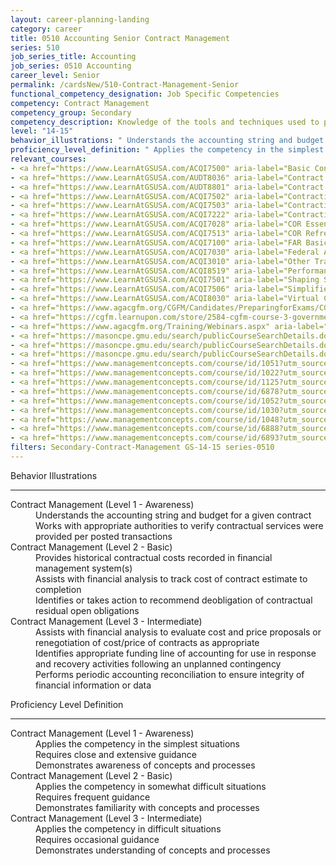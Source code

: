 ```yaml
---
layout: career-planning-landing
category: career
title: 0510 Accounting Senior Contract Management
series: 510
job_series_title: Accounting
job_series: 0510 Accounting
career_level: Senior
permalink: /cardsNew/510-Contract-Management-Senior
functional_competency_designation: Job Specific Competencies
competency: Contract Management
competency_group: Secondary
competency_description: Knowledge of the tools and techniques used to propose, plan, initiate, and manage contracts and other Federal funding instruments and the associated deliverables, deadlines, and contract terms and conditions.
level: "14-15"
behavior_illustrations: " Understands the accounting string and budget for a given contract  Works with appropriate authorities to verify contractual services were provided per posted transactions ?  Provides historical contractual costs recorded in financial management system(s)  Assists with financial analysis to track cost of contract estimate to completion  Identifies or takes action to recommend deobligation of contractual residual open obligations ?  Assists with financial analysis to evaluate cost and price proposals or renegotiation of cost/price of contracts as appropriate  Identifies appropriate funding line of accounting for use in response and recovery activities following an unplanned contingency  Performs periodic accounting reconciliation to ensure integrity of financial information or data"
proficiency_level_definition: " Applies the competency in the simplest situations  Requires close and extensive guidance  Demonstrates awareness of concepts and processes ?  Applies the competency in somewhat difficult situations  Requires frequent guidance  Demonstrates familiarity with concepts and processes ?  Applies the competency in difficult situations  Requires occasional guidance  Demonstrates understanding of concepts and processes"
relevant_courses: 
- <a href="https://www.LearnAtGSUSA.com/ACQI7500" aria-label="Basic Contract Administration (ACQI7500) - https://www.LearnAtGSUSA.com/ACQI7500">Basic Contract Administration (ACQI7500)</a>, Graduate School USA (GSUSA)
- <a href="https://www.LearnAtGSUSA.com/AUDT8036" aria-label="Contract and Procurement Fraud (AUDT8036) - https://www.LearnAtGSUSA.com/AUDT8036">Contract and Procurement Fraud (AUDT8036)</a>, Graduate School USA (GSUSA)
- <a href="https://www.LearnAtGSUSA.com/AUDT8801" aria-label="Contract Auditing (AUDT8801) - https://www.LearnAtGSUSA.com/AUDT8801">Contract Auditing (AUDT8801)</a>, Graduate School USA (GSUSA)
- <a href="https://www.LearnAtGSUSA.com/ACQI7502" aria-label="Contracting Basics for Administrative Personnel (ACQI7502) - https://www.LearnAtGSUSA.com/ACQI7502">Contracting Basics for Administrative Personnel (ACQI7502)</a>, Graduate School USA (GSUSA)
- <a href="https://www.LearnAtGSUSA.com/ACQI7503" aria-label="Contracting Basics for CORs (ACQI7503) - https://www.LearnAtGSUSA.com/ACQI7503">Contracting Basics for CORs (ACQI7503)</a>, Graduate School USA (GSUSA)
- <a href="https://www.LearnAtGSUSA.com/ACQI7222" aria-label="Contracting Officer's Representative Course (ACQI7222) - https://www.LearnAtGSUSA.com/ACQI7222">Contracting Officer's Representative Course (ACQI7222)</a>, Graduate School USA (GSUSA)
- <a href="https://www.LearnAtGSUSA.com/ACQI7028" aria-label="COR Essentials (ACQI7028) - https://www.LearnAtGSUSA.com/ACQI7028">COR Essentials (ACQI7028)</a>, Graduate School USA (GSUSA)
- <a href="https://www.LearnAtGSUSA.com/ACQI7513" aria-label="COR Refresher (ACQI7513) - https://www.LearnAtGSUSA.com/ACQI7513">COR Refresher (ACQI7513)</a>, Graduate School USA (GSUSA)
- <a href="https://www.LearnAtGSUSA.com/ACQI7100" aria-label="FAR Basics (ACQI7100) - https://www.LearnAtGSUSA.com/ACQI7100">FAR Basics (ACQI7100)</a>, Graduate School USA (GSUSA)
- <a href="https://www.LearnAtGSUSA.com/ACQI7030" aria-label="Federal Appropriations Law for Acquisition Professionals (ACQI7030) - https://www.LearnAtGSUSA.com/ACQI7030">Federal Appropriations Law for Acquisition Professionals (ACQI7030)</a>, Graduate School USA (GSUSA)
- <a href="https://www.LearnAtGSUSA.com/ACQI3010" aria-label="Other Transaction Authority Basics (ACQI3010) - https://www.LearnAtGSUSA.com/ACQI3010">Other Transaction Authority Basics (ACQI3010)</a>, Graduate School USA (GSUSA)
- <a href="https://www.LearnAtGSUSA.com/ACQI8519" aria-label="Performance Work Statements (ACQI8519) - https://www.LearnAtGSUSA.com/ACQI8519">Performance Work Statements (ACQI8519)</a>, Graduate School USA (GSUSA)
- <a href="https://www.LearnAtGSUSA.com/ACQI7501" aria-label="Shaping Smart Business Arrangements (ACQI7501) - https://www.LearnAtGSUSA.com/ACQI7501">Shaping Smart Business Arrangements (ACQI7501)</a>, Graduate School USA (GSUSA)
- <a href="https://www.LearnAtGSUSA.com/ACQI7506" aria-label="Simplified Acquisition Procedures (ACQI7506) - https://www.LearnAtGSUSA.com/ACQI7506">Simplified Acquisition Procedures (ACQI7506)</a>, Graduate School USA (GSUSA)
- <a href="https://www.LearnAtGSUSA.com/ACQI8030" aria-label="Virtual Contract Management (ACQI8030) - https://www.LearnAtGSUSA.com/ACQI8030">Virtual Contract Management (ACQI8030)</a>, Graduate School USA (GSUSA)
- <a href="https://www.agacgfm.org/CGFM/Candidates/PreparingforExams/CGFMVirtualCourses.aspx" aria-label="Governmental Financial Management and Control (live, virtual) - https://www.agacgfm.org/CGFM/Candidates/PreparingforExams/CGFMVirtualCourses.aspx">Governmental Financial Management and Control (live, virtual)</a>, AGA
- <a href="https://cgfm.learnupon.com/store/2584-cgfm-course-3-governmental-financial-management-and-control-sections-i-v-bundle?is_bundle=1" aria-label="Governmental Financial Management and Control (online, self-paced) - https://cgfm.learnupon.com/store/2584-cgfm-course-3-governmental-financial-management-and-control-sections-i-v-bundle?is_bundle=1">Governmental Financial Management and Control (online, self-paced)</a>, AGA
- <a href="https://www.agacgfm.org/Training/Webinars.aspx" aria-label="Webinar - Internal Control - https://www.agacgfm.org/Training/Webinars.aspx">Webinar - Internal Control</a>, AGA
- <a href="https://masoncpe.gmu.edu/search/publicCourseSearchDetails.do?method=load&courseId=2409062" aria-label="PEBU 0320 Contract Execution and Administration I - https://masoncpe.gmu.edu/search/publicCourseSearchDetails.do?method=load&courseId=2409062">PEBU 0320 Contract Execution and Administration I</a>, George Mason University
- <a href="https://masoncpe.gmu.edu/search/publicCourseSearchDetails.do?method=load&courseId=2409102" aria-label="PEBU 0420 Contract Execution and Administration II - https://masoncpe.gmu.edu/search/publicCourseSearchDetails.do?method=load&courseId=2409102">PEBU 0420 Contract Execution and Administration II</a>, George Mason University
- <a href="https://masoncpe.gmu.edu/search/publicCourseSearchDetails.do?method=load&courseId=2409104" aria-label="PEBU 0521 Contract Execution and Administration III - https://masoncpe.gmu.edu/search/publicCourseSearchDetails.do?method=load&courseId=2409104">PEBU 0521 Contract Execution and Administration III</a>, George Mason University
- <a href="https://www.managementconcepts.com/course/id/1051?utm_source=CFOportal&utm_medium=listing&utm_campaign=CFOTTEP&utm_id=23FM" aria-label="Appropriations Law For Contracting Professionals - https://www.managementconcepts.com/course/id/1051?utm_source=CFOportal&utm_medium=listing&utm_campaign=CFOTTEP&utm_id=23FM">Appropriations Law For Contracting Professionals</a>, Management Concepts
- <a href="https://www.managementconcepts.com/course/id/1022?utm_source=CFOportal&utm_medium=listing&utm_campaign=CFOTTEP&utm_id=23FM" aria-label="Contract Administration - https://www.managementconcepts.com/course/id/1022?utm_source=CFOportal&utm_medium=listing&utm_campaign=CFOTTEP&utm_id=23FM">Contract Administration</a>, Management Concepts
- <a href="https://www.managementconcepts.com/course/id/1125?utm_source=CFOportal&utm_medium=listing&utm_campaign=CFOTTEP&utm_id=23FM" aria-label="Developing The Independent Government Cost Estimate - https://www.managementconcepts.com/course/id/1125?utm_source=CFOportal&utm_medium=listing&utm_campaign=CFOTTEP&utm_id=23FM">Developing The Independent Government Cost Estimate</a>, Management Concepts
- <a href="https://www.managementconcepts.com/course/id/6878?utm_source=CFOportal&utm_medium=listing&utm_campaign=CFOTTEP&utm_id=23FM" aria-label="FPM 132 - Fundamentals Of Contracting - https://www.managementconcepts.com/course/id/6878?utm_source=CFOportal&utm_medium=listing&utm_campaign=CFOTTEP&utm_id=23FM">FPM 132 - Fundamentals Of Contracting</a>, Management Concepts
- <a href="https://www.managementconcepts.com/course/id/1052?utm_source=CFOportal&utm_medium=listing&utm_campaign=CFOTTEP&utm_id=23FM" aria-label="Fundamentals Of Overhead And Other Indirect Cost Rates - https://www.managementconcepts.com/course/id/1052?utm_source=CFOportal&utm_medium=listing&utm_campaign=CFOTTEP&utm_id=23FM">Fundamentals Of Overhead And Other Indirect Cost Rates</a>, Management Concepts
- <a href="https://www.managementconcepts.com/course/id/1030?utm_source=CFOportal&utm_medium=listing&utm_campaign=CFOTTEP&utm_id=23FM" aria-label="Cost And Price Analysis - https://www.managementconcepts.com/course/id/1030?utm_source=CFOportal&utm_medium=listing&utm_campaign=CFOTTEP&utm_id=23FM">Cost And Price Analysis</a>, Management Concepts
- <a href="https://www.managementconcepts.com/course/id/1048?utm_source=CFOportal&utm_medium=listing&utm_campaign=CFOTTEP&utm_id=23FM" aria-label="Introduction To Federal Contracting - https://www.managementconcepts.com/course/id/1048?utm_source=CFOportal&utm_medium=listing&utm_campaign=CFOTTEP&utm_id=23FM">Introduction To Federal Contracting</a>, Management Concepts
- <a href="https://www.managementconcepts.com/course/id/6888?utm_source=CFOportal&utm_medium=listing&utm_campaign=CFOTTEP&utm_id=23FM" aria-label="FPM 232 - Applications In Contracting - https://www.managementconcepts.com/course/id/6888?utm_source=CFOportal&utm_medium=listing&utm_campaign=CFOTTEP&utm_id=23FM">FPM 232 - Applications In Contracting</a>, Management Concepts
- <a href="https://www.managementconcepts.com/course/id/6893?utm_source=CFOportal&utm_medium=listing&utm_campaign=CFOTTEP&utm_id=23FM" aria-label="FPM 332 - Progressive Contracting Strategies For Programs - https://www.managementconcepts.com/course/id/6893?utm_source=CFOportal&utm_medium=listing&utm_campaign=CFOTTEP&utm_id=23FM">FPM 332 - Progressive Contracting Strategies For Programs</a>, Management Concepts
filters: Secondary-Contract-Management GS-14-15 series-0510
---
```


<div class="desktop:grid-col-6 margin-y-3">
  <div class="border-top-2 bg-white padding-3 shadow-5 height-full members-hover border-1px button-border border-top-blue radius-lg">
    <p class="text-bold label-color font-size-21">Behavior Illustrations</p>
    <hr class="hr-green"/>
    <dl class="text-base card-content-color"><dt>Contract Management (Level 1 - Awareness)</dt><dd>Understands the accounting string and budget for a given contract </dd><dd>Works with appropriate authorities to verify contractual services were provided per posted transactions</dd><dt>Contract Management (Level 2 - Basic)</dt><dd>Provides historical contractual costs recorded in financial management system(s) </dd><dd>Assists with financial analysis to track cost of contract estimate to completion </dd><dd>Identifies or takes action to recommend deobligation of contractual residual open obligations</dd><dt>Contract Management (Level 3 - Intermediate)</dt><dd>Assists with financial analysis to evaluate cost and price proposals or renegotiation of cost/price of contracts as appropriate </dd><dd>Identifies appropriate funding line of accounting for use in response and recovery activities following an unplanned contingency </dd><dd>Performs periodic accounting reconciliation to ensure integrity of financial information or data</dd></dl>
  </div>
</div>
<div class="desktop:grid-col-6 margin-y-3">
  <div class="border-top-2 bg-white padding-3 shadow-5 height-full members-hover border-1px button-border border-top-blue radius-lg">
    <p class="text-bold label-color font-size-21">Proficiency Level Definition</p>
     <hr class="hr-green"/>
    <dl class="text-base card-content-color"><dt>Contract Management (Level 1 - Awareness)</dt><dd>Applies the competency in the simplest situations </dd><dd>Requires close and extensive guidance </dd><dd>Demonstrates awareness of concepts and processes</dd><dt>Contract Management (Level 2 - Basic)</dt><dd>Applies the competency in somewhat difficult situations </dd><dd>Requires frequent guidance </dd><dd>Demonstrates familiarity with concepts and processes</dd><dt>Contract Management (Level 3 - Intermediate)</dt><dd>Applies the competency in difficult situations </dd><dd>Requires occasional guidance </dd><dd>Demonstrates understanding of concepts and processes</dd></dl>
  </div>
</div>